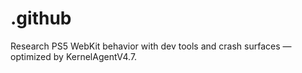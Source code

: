 # .github
Research PS5 WebKit behavior with dev tools and crash surfaces — optimized by KernelAgentV4.7.
